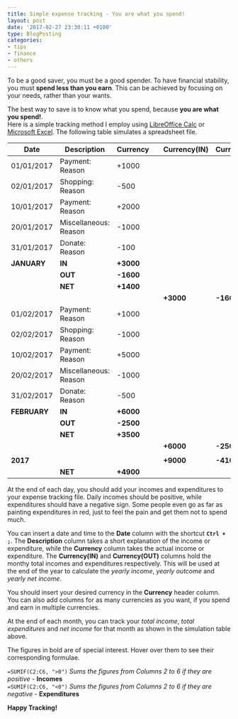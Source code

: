 ```yaml
---
title: Simple expense tracking - You are what you spend!
layout: post
date: '2017-02-27 23:30:11 +0100'
type: BlogPosting
categories:
- tips
- finance
- others
---
```


To be a good saver, you must be a good spender.
To have financial stability, you must **spend less than you earn**.
This can be achieved by focusing on your needs, rather than your wants.

The best way to save is to know what you spend, because  **you are what you spend!**.  
Here is a simple tracking method I employ using [LibreOffice Calc](https://en.wikipedia.org/wiki/LibreOffice_Calc) or [Microsoft Excel](https://en.wikipedia.org/wiki/Microsoft_Excel).
The following table simulates a spreadsheet file.
<div class="table-responsive">
<table class="table table-bordered  table-hover table-condensed">
    <thead>
      <tr>
        <th title="A1">Date</th>
        <th title="B">Description</th>
        <th title="C">Currency</th>
				<th title="D"></th>
				<th title="E">Currency(IN)</th>
				<th title="F">Currency(OUT)</th>
      </tr>
    </thead>
    <tbody>
      <tr>
        <td title="2">01/01/2017	</td>
        <td>Payment: Reason</td>
        <td>+1000</td>
				<td></td>
				<td></td>
				<td></td>
      </tr>
      <tr>
        <td title="3">02/01/2017</td>
        <td>Shopping: Reason</td>
        <td>-500</td>
				<td></td>
				<td></td>
				<td></td>
      </tr>
      <tr>
        <td title="4">10/01/2017</td>
        <td>Payment: Reason</td>
        <td>+2000</td>
				<td></td>
				<td></td>
				<td></td>
      </tr>
			<tr>
        <td title="5">20/01/2017</td>
        <td>Miscellaneous: Reason</td>
        <td>-1000</td>
				<td></td>
				<td></td>
				<td></td>
      </tr>
			<tr>
        <td title="6">31/01/2017</td>
        <td>Donate: Reason</td>
        <td>-100</td>
				<td></td>
				<td></td>
				<td></td>
      </tr>
			<tr>
        <td title="7"><b>JANUARY</b></td>
        <td><b>IN</b></td>
        <td title="=SUMIF(C2:C6, '>0')"><b>+3000</b></td>
				<td></td>
				<td></td>
				<td></td>
      </tr>
			<tr>
        <td title="8"></td>
        <td><b>OUT</b></td>
        <td title="=SUMIF(C2:C6, '<0')"><b>-1600</b></td>
				<td></td>
				<td></td>
				<td></td>
      </tr>
			<tr>
        <td title="9"></td>
        <td><b>NET</b></td>
        <td title="=(C7+C8)"><b>+1400</b></td>
				<td></td>
				<td></td>
				<td></td>
      </tr>
			<tr>
        <td title="10"></td>
        <td></td>
        <td></td>
				<td></td>
				<td title="=SUMIF(C2:C6, '>0')"><b>+3000</b></td>
				<td title="=SUMIF(C2:C6, '<0')"><b>-1600</b></td>
      </tr>
			<tr>
        <td title="11">01/02/2017</td>
        <td>Payment: Reason</td>
        <td>+1000</td>
				<td></td>
				<td></td>
				<td></td>
      </tr>
			<tr>
        <td title="12">02/02/2017</td>
        <td>Shopping: Reason</td>
        <td>-1000</td>
				<td></td>
				<td></td>
				<td></td>
      </tr>
			<tr>
        <td title="13">10/02/2017</td>
        <td>Payment: Reason</td>
        <td>+5000</td>
				<td></td>
				<td></td>
				<td></td>
      </tr>
			<tr>
        <td title="14">20/02/2017</td>
        <td>Miscellaneous: Reason</td>
        <td>-1000</td>
				<td></td>
				<td></td>
				<td></td>
      </tr>
			<tr>
        <td title="15">31/02/2017</td>
        <td>Donate: Reason</td>
        <td>-500</td>
				<td></td>
				<td></td>
				<td></td>
      </tr>
			<tr>
        <td title="16"><b>FEBRUARY</b></td>
        <td><b>IN</b></td>
        <td title="=SUMIF(C11:C15, '>0')"><b>+6000</b></td>
				<td></td>
				<td></td>
				<td></td>
      </tr>
			<tr>
        <td title="17"></td>
        <td><b>OUT</b></td>
        <td title="=SUMIF(C11:C15, '<0')"><b>-2500</b></td>
				<td></td>
				<td></td>
				<td></td>
      </tr>
			<tr>
        <td title="18"></td>
        <td><b>NET</b></td>
        <td title="=(C16+C17)"><b>+3500</b></td>
				<td></td>
				<td></td>
				<td></td>
      </tr>
			<tr>
        <td title="19"></td>
        <td></td>
        <td></td>
				<td></td>
				<td title="=SUMIF(C11:C15, '>0')"><b>+6000</b></td>
				<td title="=SUMIF(C11:C15, '<0')"><b>-2500</b></td>
      </tr>
			<tr>
        <td title="20"></td>
        <td></td>
        <td></td>
				<td></td>
				<td></td>
				<td></td>
      </tr>
			<tr>
        <td title="21"><b>2017</b></td>
        <td></td>
        <td></td>
				<td></td>
				<td title="=SUM(E2:E19)"><b>+9000</b></td>
				<td title="=SUM(F2:F19)"><b>-4100</b></td>
      </tr>
			<tr>
        <td title="22"></td>
        <td><b>NET</b></td>
        <td title="=SUM(E21:F21)"><b>+4900</b></td>
				<td></td>
				<td></td>
				<td></td>
      </tr>
    </tbody>
  </table>
</div>


At the end of each day, you should add your incomes and expenditures to your expense tracking file. Daily incomes should be positive, while expenditures should have a negative sign. Some people even go as far as painting expenditures in red, just to feel the pain and get them not to spend much.

You can insert a date and time  to the **Date** column with the shortcut  **`Ctrl + ;`**.  The **Description** column takes a short explanation of the income or expenditure, while the **Currency** column takes the actual income or expenditure. The **Currency(IN)** and **Currency(OUT)**  columns hold the monthy total incomes and expenditures respectively. This will be used at the end of the year to calculate the *yearly income*, *yearly outcome*  and *yearly net income*.

You should insert your desired currency in the **Currency** header column. You can also add columns for as many currencies as you want, if you spend and earn in multiple currencies.

At the end of each month, you can track your *total income*, *total expenditures* and *net income* for that month as shown in the simulation table above.

The figures in bold are of special interest.
Hover over them to see their corresponding formulae.

`=SUMIF(C2:C6, ">0")` *Sums the figures from Columns 2 to 6 if they are positive -* **Incomes**  
`=SUMIF(C2:C6, "<0")` *Sums the figures from Columns 2 to 6 if they are negative -* **Expenditures**  

**Happy Tracking!**
